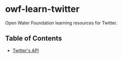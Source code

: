 # owf-learn-twitter
Open Water Foundation learning resources for Twitter.

## Table of Contents ##
* [Twitter's API](/twitter-api.md)
